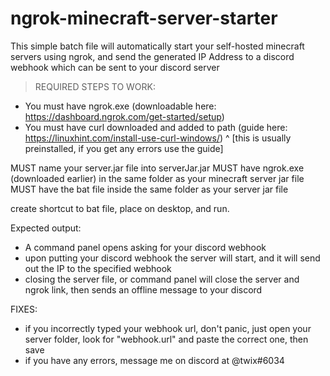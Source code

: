 # ngrok-minecraft-server-starter
This simple batch file will automatically start your self-hosted minecraft servers using ngrok, and send the generated IP Address to a discord webhook which can be sent to your discord server

> REQUIRED STEPS TO WORK:

- You must have ngrok.exe (downloadable here: https://dashboard.ngrok.com/get-started/setup)
- You must have curl downloaded and added to path (guide here: https://linuxhint.com/install-use-curl-windows/) 
  ^ [this is usually preinstalled, if you get any errors use the guide]

MUST name your server.jar file into serverJar.jar 
MUST have ngrok.exe (downloaded earlier) in the same folder as your minecraft server jar file
MUST have the bat file inside the same folder as your server jar file

create shortcut to bat file, place on desktop, and run.

Expected output: 
- A command panel opens asking for your discord webhook
- upon putting your discord webhook the server will start, and it will send out the IP to the specified webhook
- closing the server file, or command panel will close the server and ngrok link, then sends an offline message to your discord

FIXES:
- if you incorrectly typed your webhook url, don't panic, just open your server folder, look for "webhook.url" and paste the correct one, then save
- if you have any errors, message me on discord at @twix#6034
